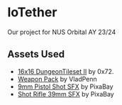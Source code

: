 # IoTether
Our project for NUS Orbital AY 23/24

## Assets Used
- [16x16 DungeonTileset II](https://0x72.itch.io/dungeontileset-ii) by 0x72.
- [Weapon Pack](https://vladpenn.itch.io/weapon) by VladPenn
- [9mm Pistol Shot SFX](https://pixabay.com/sound-effects/9mm-pistol-shot-6349/) by PixaBay
- [Shot Rifle 39mm SFX](https://pixabay.com/sound-effects/shot-rifle-39-mm-37542/) by PixaBay
